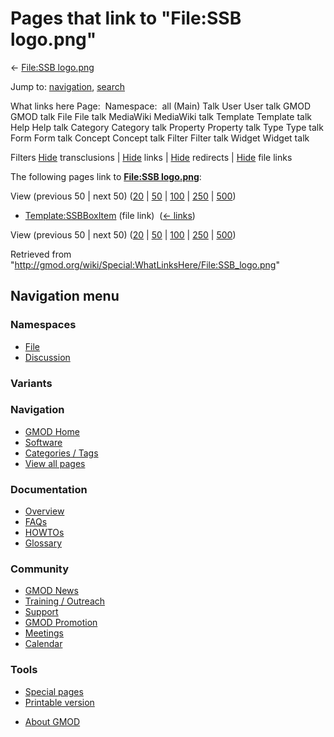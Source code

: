 <div id="mw-page-base" class="noprint">

</div>

<div id="mw-head-base" class="noprint">

</div>

<div id="content" class="mw-body" role="main">

<span id="top"></span>

<div id="mw-js-message" style="display:none;">

</div>



# <span dir="auto">Pages that link to "File:SSB logo.png"</span>

<div id="bodyContent">

<div id="contentSub">

← [File:SSB logo.png](/wiki/File:SSB_logo.png "File:SSB logo.png")

</div>

<div id="jump-to-nav" class="mw-jump">

Jump to: [navigation](#mw-navigation), [search](#p-search)

</div>

<div id="mw-content-text">

What links here Page:  Namespace:  all (Main) Talk User User talk GMOD
GMOD talk File File talk MediaWiki MediaWiki talk Template Template talk
Help Help talk Category Category talk Property Property talk Type Type
talk Form Form talk Concept Concept talk Filter Filter talk Widget
Widget talk

Filters
[Hide](/mediawiki/index.php?title=Special:WhatLinksHere/File:SSB_logo.png&hidetrans=1 "Special:WhatLinksHere/File:SSB logo.png")
transclusions \|
[Hide](/mediawiki/index.php?title=Special:WhatLinksHere/File:SSB_logo.png&hidelinks=1 "Special:WhatLinksHere/File:SSB logo.png")
links \|
[Hide](/mediawiki/index.php?title=Special:WhatLinksHere/File:SSB_logo.png&hideredirs=1 "Special:WhatLinksHere/File:SSB logo.png")
redirects \|
[Hide](/mediawiki/index.php?title=Special:WhatLinksHere/File:SSB_logo.png&hideimages=1 "Special:WhatLinksHere/File:SSB logo.png")
file links

The following pages link to **[File:SSB
logo.png](/wiki/File:SSB_logo.png "File:SSB logo.png")**:

View (previous 50 \| next 50)
([20](/mediawiki/index.php?title=Special:WhatLinksHere/File:SSB_logo.png&limit=20 "Special:WhatLinksHere/File:SSB logo.png")
\|
[50](/mediawiki/index.php?title=Special:WhatLinksHere/File:SSB_logo.png&limit=50 "Special:WhatLinksHere/File:SSB logo.png")
\|
[100](/mediawiki/index.php?title=Special:WhatLinksHere/File:SSB_logo.png&limit=100 "Special:WhatLinksHere/File:SSB logo.png")
\|
[250](/mediawiki/index.php?title=Special:WhatLinksHere/File:SSB_logo.png&limit=250 "Special:WhatLinksHere/File:SSB logo.png")
\|
[500](/mediawiki/index.php?title=Special:WhatLinksHere/File:SSB_logo.png&limit=500 "Special:WhatLinksHere/File:SSB logo.png"))

- [Template:SSBBoxItem](/wiki/Template:SSBBoxItem "Template:SSBBoxItem")
  (file link) ‎ <span class="mw-whatlinkshere-tools">([←
  links](/mediawiki/index.php?title=Special:WhatLinksHere&target=Template%3ASSBBoxItem "Special:WhatLinksHere"))</span>

View (previous 50 \| next 50)
([20](/mediawiki/index.php?title=Special:WhatLinksHere/File:SSB_logo.png&limit=20 "Special:WhatLinksHere/File:SSB logo.png")
\|
[50](/mediawiki/index.php?title=Special:WhatLinksHere/File:SSB_logo.png&limit=50 "Special:WhatLinksHere/File:SSB logo.png")
\|
[100](/mediawiki/index.php?title=Special:WhatLinksHere/File:SSB_logo.png&limit=100 "Special:WhatLinksHere/File:SSB logo.png")
\|
[250](/mediawiki/index.php?title=Special:WhatLinksHere/File:SSB_logo.png&limit=250 "Special:WhatLinksHere/File:SSB logo.png")
\|
[500](/mediawiki/index.php?title=Special:WhatLinksHere/File:SSB_logo.png&limit=500 "Special:WhatLinksHere/File:SSB logo.png"))

</div>

<div class="printfooter">

Retrieved from
"<http://gmod.org/wiki/Special:WhatLinksHere/File:SSB_logo.png>"

</div>

<div id="catlinks" class="catlinks catlinks-allhidden">

</div>

<div class="visualClear">

</div>

</div>

</div>

<div id="mw-navigation">

## Navigation menu

<div id="mw-head">



<div id="left-navigation">

<div id="p-namespaces" class="vectorTabs" role="navigation"
aria-labelledby="p-namespaces-label">

### Namespaces

- <span id="ca-nstab-image"><a href="/wiki/File:SSB_logo.png" accesskey="c"
  title="View the file page [c]">File</a></span>
- <span id="ca-talk"><a
  href="/mediawiki/index.php?title=File_talk:SSB_logo.png&amp;action=edit&amp;redlink=1"
  accesskey="t"
  title="Discussion about the content page [t]">Discussion</a></span>

</div>

<div id="p-variants" class="vectorMenu emptyPortlet" role="navigation"
aria-labelledby="p-variants-label">

### 

### Variants[](#)

<div class="menu">

</div>

</div>

</div>

<div id="right-navigation">





</div>



</div>

</div>

</div>

<div id="mw-panel">

<div id="p-logo" role="banner">

<a href="/wiki/Main_Page"
style="background-image: url(http://gmod.org/images/GMOD-cogs.png);"
title="Visit the main page"></a>

</div>

<div id="p-Navigation" class="portal" role="navigation"
aria-labelledby="p-Navigation-label">

### Navigation

<div class="body">

- <span id="n-GMOD-Home">[GMOD Home](/wiki/Main_Page)</span>
- <span id="n-Software">[Software](/wiki/GMOD_Components)</span>
- <span id="n-Categories-.2F-Tags">[Categories /
  Tags](/wiki/Categories)</span>
- <span id="n-View-all-pages">[View all
  pages](/wiki/Special:AllPages)</span>

</div>

</div>

<div id="p-Documentation" class="portal" role="navigation"
aria-labelledby="p-Documentation-label">

### Documentation

<div class="body">

- <span id="n-Overview">[Overview](/wiki/Overview)</span>
- <span id="n-FAQs">[FAQs](/wiki/Category:FAQ)</span>
- <span id="n-HOWTOs">[HOWTOs](/wiki/Category:HOWTO)</span>
- <span id="n-Glossary">[Glossary](/wiki/Glossary)</span>

</div>

</div>

<div id="p-Community" class="portal" role="navigation"
aria-labelledby="p-Community-label">

### Community

<div class="body">

- <span id="n-GMOD-News">[GMOD News](/wiki/GMOD_News)</span>
- <span id="n-Training-.2F-Outreach">[Training /
  Outreach](/wiki/Training_and_Outreach)</span>
- <span id="n-Support">[Support](/wiki/Support)</span>
- <span id="n-GMOD-Promotion">[GMOD
  Promotion](/wiki/GMOD_Promotion)</span>
- <span id="n-Meetings">[Meetings](/wiki/Meetings)</span>
- <span id="n-Calendar">[Calendar](/wiki/Calendar)</span>

</div>

</div>

<div id="p-tb" class="portal" role="navigation"
aria-labelledby="p-tb-label">

### Tools

<div class="body">

- <span id="t-specialpages"><a href="/wiki/Special:SpecialPages" accesskey="q"
  title="A list of all special pages [q]">Special pages</a></span>
- <span id="t-print"><a
  href="/mediawiki/index.php?title=Special:WhatLinksHere/File:SSB_logo.png&amp;printable=yes"
  rel="alternate" accesskey="p"
  title="Printable version of this page [p]">Printable version</a></span>

</div>

</div>

</div>

</div>

<div id="footer" role="contentinfo">

- <span id="footer-places-about">[About
  GMOD](/wiki/GMOD:About "GMOD:About")</span>

<!-- -->






</div>
